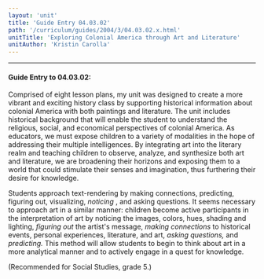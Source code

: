 ```yaml
---
layout: 'unit'
title: 'Guide Entry 04.03.02'
path: '/curriculum/guides/2004/3/04.03.02.x.html'
unitTitle: 'Exploring Colonial America through Art and Literature'
unitAuthor: 'Kristin Carolla'
---
```


<body>
<hr/>
 <h4>
  Guide Entry to 04.03.02:
 </h4>
 <p>
  Comprised of eight lesson plans, my unit was designed to create a more vibrant and exciting history class by supporting historical information about colonial America with both paintings and literature. The unit includes historical background that will enable the student to understand the religious, social, and economical perspectives of colonial America. As educators, we must expose children to a variety of modalities in the hope of addressing their multiple intelligences. By integrating art into the literary realm and teaching children to observe, analyze, and synthesize both art and literature, we are broadening their horizons and exposing them to a world that could stimulate their senses and imagination, thus furthering their desire for knowledge.
 </p>
<p>
  Students approach text-rendering by making connections, predicting, figuring out, visualizing,
  <i>
   noticing
  </i>
  , and asking questions. It seems necessary to approach art in a similar manner: children become active participants in the interpretation of art by noticing the images, colors, hues, shading and lighting,
  <i>
   figuring out
  </i>
  the artist's message,
  <i>
   making connections
  </i>
  to historical events, personal experiences, literature, and art,
  <i>
   asking questions,
  </i>
  and
  <i>
   predicting.
  </i>
  This method will allow students to begin to think about art in a more analytical manner and to actively engage in a quest for knowledge.
 </p>
<p>
  (Recommended for Social Studies, grade 5.)
 </p>

</body>
